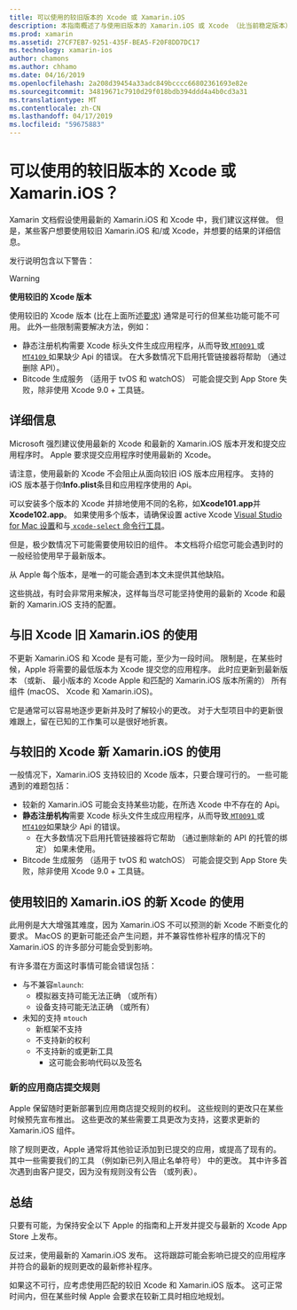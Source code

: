 ```yaml
---
title: 可以使用的较旧版本的 Xcode 或 Xamarin.iOS
description: 本指南概述了与使用旧版本的 Xamarin.iOS 或 Xcode （比当前稳定版本） 的问题。
ms.prod: xamarin
ms.assetid: 27CF7EB7-9251-435F-BEA5-F20F8DD7DC17
ms.technology: xamarin-ios
author: chamons
ms.author: chhamo
ms.date: 04/16/2019
ms.openlocfilehash: 2a208d39454a33adc849bcccc66802361693e82e
ms.sourcegitcommit: 34819671c7910d29f018bdb394ddd4a4b0cd3a31
ms.translationtype: MT
ms.contentlocale: zh-CN
ms.lasthandoff: 04/17/2019
ms.locfileid: "59675883"
---
```

# <a name="can-i-use-an-older-version-of-xcode-or-xamarinios"></a>可以使用的较旧版本的 Xcode 或 Xamarin.iOS？

Xamarin 文档假设使用最新的 Xamarin.iOS 和 Xcode 中，我们建议这样做。 但是，某些客户想要使用较旧 Xamarin.iOS 和/或 Xcode，并想要的结果的详细信息。

发行说明包含以下警告：

> [!WARNING]
> **使用较旧的 Xcode 版本**
>
> 使用较旧的 Xcode 版本 (比在上面所述[要求](https://docs.microsoft.com/xamarin/ios/release-notes/12/12.8#requirements)) 通常是可行的但某些功能可能不可用。 此外一些限制需要解决方法，例如：
>
> - 静态注册机构需要 Xcode 标头文件生成应用程序，从而导致[ `MT0091` ](https://docs.microsoft.com/xamarin/ios/troubleshooting/mtouch-errors#MT0091)或[ `MT4109` ](https://docs.microsoft.com/xamarin/ios/troubleshooting/mtouch-errors#MT4109)如果缺少 Api 的错误。 在大多数情况下启用托管链接器将帮助 （通过删除 API）。
> - Bitcode 生成服务 （适用于 tvOS 和 watchOS） 可能会提交到 App Store 失败，除非使用 Xcode 9.0 + 工具链。

## <a name="further-information"></a>详细信息

Microsoft 强烈建议使用最新的 Xcode 和最新的 Xamarin.iOS 版本开发和提交应用程序时。 Apple 要求提交应用程序时使用最新的 Xcode。

请注意，使用最新的 Xcode 不会阻止从面向较旧 iOS 版本应用程序。 支持的 iOS 版本基于你**Info.plist**条目和应用程序使用的 Api。

可以安装多个版本的 Xcode 并排地使用不同的名称，如**Xcode101.app**并**Xcode102.app**。 如果使用多个版本，请确保设置 active Xcode [Visual Studio for Mac 设置](~/ios/troubleshooting/questions/ios-sdk.md)和与[ `xcode-select` ](https://developer.apple.com/library/archive/technotes/tn2339/_index.html#//apple_ref/doc/uid/DTS40014588-CH1-HOW_DO_I_SELECT_THE_DEFAULT_VERSION_OF_XCODE_TO_USE_FOR_MY_COMMAND_LINE_TOOLS_) [命令行工具](https://developer.apple.com/library/archive/technotes/tn2339/_index.html#//apple_ref/doc/uid/DTS40014588-CH1-HOW_DO_I_SELECT_THE_DEFAULT_VERSION_OF_XCODE_TO_USE_FOR_MY_COMMAND_LINE_TOOLS_)。

但是，极少数情况下可能需要使用较旧的组件。 本文档将介绍您可能会遇到时的一般经验使用早于最新版本。

从 Apple 每个版本，是唯一的可能会遇到本文未提供其他缺陷。

这些挑战，有时会非常用来解决，这样每当尽可能坚持使用的最新的 Xcode 和最新的 Xamarin.iOS 支持的配置。

## <a name="use-of-an-old-xamarinios-with-an-old-xcode"></a>与旧 Xcode 旧 Xamarin.iOS 的使用

不更新 Xamarin.iOS 和 Xcode 是有可能，至少为一段时间。 限制是，在某些时候，Apple 将需要的最低版本为 Xcode 提交您的应用程序。 此时应更新到最新版本 （或新、 最小版本的 Xcode Apple 和匹配的 Xamarin.iOS 版本所需的） 所有组件 (macOS、 Xcode 和 Xamarin.iOS)。

它是通常可以容易地逐步更新并及时了解较小的更改。 对于大型项目中的更新很难跟上，留在已知的工作集可以是很好地折衷。

## <a name="use-of-new-xamarinios-with-older-xcode"></a>与较旧的 Xcode 新 Xamarin.iOS 的使用

一般情况下，Xamarin.iOS 支持较旧的 Xcode 版本，只要合理可行的。 一些可能遇到的难题包括：

- 较新的 Xamarin.iOS 可能会支持某些功能，在所选 Xcode 中不存在的 Api。 
- **静态注册机构**需要 Xcode 标头文件生成应用程序，从而导致[ `MT0091` ](~/ios/troubleshooting/mtouch-errors.md#MT0091)或[ `MT4109`](~/ios/troubleshooting/mtouch-errors.md#MT4109)如果缺少 Api 的错误。
  - 在大多数情况下启用托管链接器将它帮助 （通过删除新的 API 的托管的绑定） 如果未使用。
- Bitcode 生成服务 （适用于 tvOS 和 watchOS） 可能会提交到 App Store 失败，除非使用 Xcode 9.0 + 工具链。

## <a name="use-of-new-xcode-with-older-xamarinios"></a>使用较旧的 Xamarin.iOS 的新 Xcode 的使用

此用例是大大增强其难度，因为 Xamarin.iOS 不可以预测的新 Xcode 不断变化的要求。 MacOS 的更新可能还会产生问题，并不兼容性修补程序的情况下的 Xamarin.iOS 的许多部分可能会受到影响。 

有许多潜在方面这时事情可能会错误包括：

- 与不兼容`mlaunch`:
  - 模拟器支持可能无法正确 （或所有）
  - 设备支持可能无法正确 （或所有）
- 未知的支持 `mtouch` 
  - 新框架不支持
  - 不支持新的权利
  - 不支持新的或更新工具
    - 这可能会影响代码以及签名

### <a name="new-appstore-submission-rules"></a>新的应用商店提交规则

Apple 保留随时更新部署到应用商店提交规则的权利。 这些规则的更改只在某些时候预先宣布推出。 这些更改的某些需要工具更改为支持，这要求更新的 Xamarin.iOS 组件。

除了规则更改，Apple 通常将其他验证添加到已提交的应用，或提高了现有的。 其中一些需要我们的工具 （例如新已列入阻止名单符号） 中的更改。 其中许多首次遇到由客户提交，因为没有规则没有公告 （或列表）。

## <a name="summary"></a>总结

只要有可能，为保持安全以下 Apple 的指南和上开发并提交与最新的 Xcode App Store 上发布。

反过来，使用最新的 Xamarin.iOS 发布。 这将跟踪可能会影响已提交的应用程序并符合的最新的规则更改的最新修补程序。

如果这不可行，应考虑使用匹配的较旧 Xcode 和 Xamarin.iOS 版本。 这可正常时间内，但在某些时候 Apple 会要求在较新工具时相应地规划。
